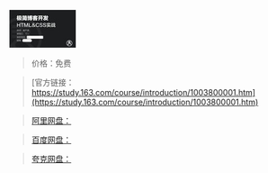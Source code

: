 
![img](../../../assets/study163/free/6632306915303364765.png)

> 价格：免费

> [官方链接：https://study.163.com/course/introduction/1003800001.htm](https://study.163.com/course/introduction/1003800001.htm)

> [阿里网盘：]()

> [百度网盘：]()

> [夸克网盘：]()

